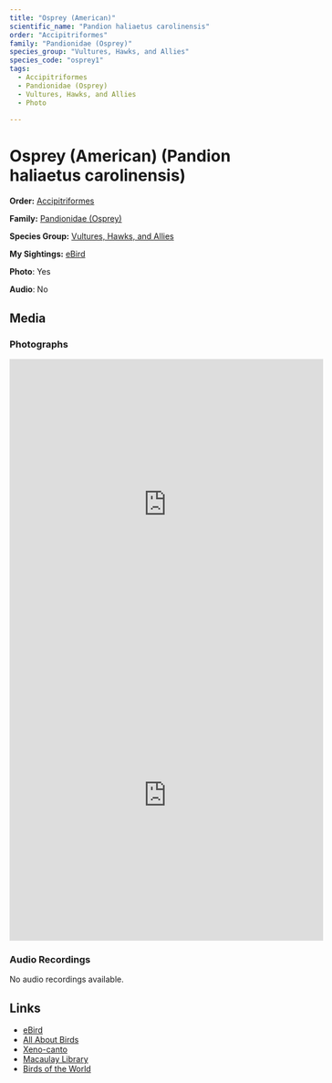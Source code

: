 ```yaml
---
title: "Osprey (American)"
scientific_name: "Pandion haliaetus carolinensis"
order: "Accipitriformes"
family: "Pandionidae (Osprey)"
species_group: "Vultures, Hawks, and Allies"
species_code: "osprey1"
tags: 
  - Accipitriformes
  - Pandionidae (Osprey)
  - Vultures, Hawks, and Allies
  - Photo
  
---
```


# Osprey (American) (Pandion haliaetus carolinensis)

**Order:** [Accipitriformes](/tags/accipitriformes)

**Family:** [Pandionidae (Osprey)](/tags/pandionidae-osprey)

**Species Group:** [Vultures, Hawks, and Allies](/tags/vultures-hawks-and-allies)

**My Sightings:** [eBird](https://ebird.org/lifelist?r=world&time=life&spp=osprey1)

**Photo**: Yes 

**Audio**: No

## Media
### Photographs
<iframe src="https://macaulaylibrary.org/asset/625745134/embed" width="550" height="510" frameborder="0" allowfullscreen></iframe>
<iframe src="https://macaulaylibrary.org/asset/625745135/embed" width="550" height="510" frameborder="0" allowfullscreen></iframe>

### Audio Recordings
No audio recordings available.

## Links
* [eBird](https://ebird.org/species/osprey1) 
* [All About Birds](https://www.allaboutbirds.org/guide/osprey1) 
* [Xeno-canto](https://www.xeno-canto.org/species/pandion-haliaetus-carolinensis) 
* [Macaulay Library](https://search.macaulaylibrary.org/catalog?taxonCode=osprey1&sort=rating_rank_desc)
* [Birds of the World](https://birdsoftheworld.org/bow/species/osprey1)
